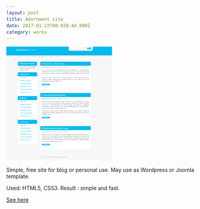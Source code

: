 ```yaml
---
layout: post
title: Adornment site
date: 2017-01-22T00:020:44.000Z
category: works
---
```

[<img src="/images/fulls/adornment.png" class="image">](/my-works/adornment/index.html)

Simple, free site for blog or personal use. May use as Wordpress or Joomla template.

Used: HTML5, CSS3. 
Result : simple and fast.

[See here](/my-works/adornment/index.html)